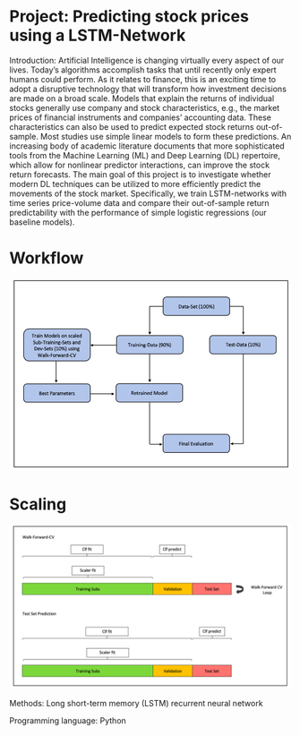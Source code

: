 # Project: Predicting stock prices using a LSTM-Network

Introduction:
Artificial Intelligence is changing virtually every aspect of our lives. Today’s algorithms accomplish tasks that until recently only expert humans could perform. As it relates to finance, this is an exciting time to adopt a disruptive technology that will transform how investment decisions are made on a broad scale. Models that explain the returns of individual stocks generally use company and stock characteristics, e.g., the market prices of financial instruments and companies’ accounting data. These characteristics can also be used to predict expected stock returns out-of-sample. Most studies use simple linear models to form these predictions. An increasing body of academic literature documents that more sophisticated tools from the Machine Learning (ML) and Deep Learning (DL) repertoire, which allow for nonlinear predictor interactions, can improve the stock return forecasts. The main goal of this project is to investigate whether modern DL techniques can be utilized to more efficiently predict the movements of the stock market. Specifically, we train LSTM-networks with time series price-volume data and compare their out-of-sample return predictability with the performance of simple logistic regressions (our baseline models).

# Workflow
![alt text](work-flow.png)

# Scaling
![alt text](Scaling.png)


Methods: 
Long short-term memory (LSTM) recurrent neural network

Programming language: 
Python
